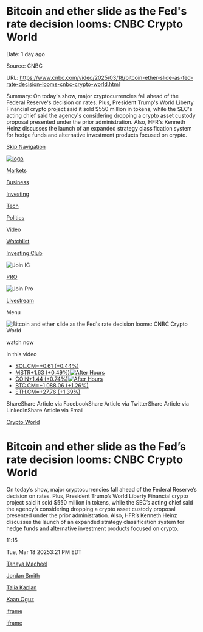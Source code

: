 # Bitcoin and ether slide as the Fed's rate decision looms: CNBC Crypto World

Date: 1 day ago

Source: CNBC

URL: https://www.cnbc.com/video/2025/03/18/bitcoin-ether-slide-as-fed-rate-decision-looms-cnbc-crypto-world.html

Summary: On today's show, major cryptocurrencies fall ahead of the Federal Reserve's decision on rates. Plus, President Trump's World Liberty Financial crypto project said it sold $550 million in tokens, while the SEC's acting chief said the agency's considering dropping a crypto asset custody proposal presented under the prior administration. Also, HFR's Kenneth Heinz discusses the launch of an expanded strategy classification system for hedge funds and alternative investment products focused on crypto.

[Skip Navigation](https://www.cnbc.com/video/2025/03/18/bitcoin-ether-slide-as-fed-rate-decision-looms-cnbc-crypto-world.html#MainContent)

[![logo](https://static-redesign.cnbcfm.com/dist/2469ed0a9a4cafdf055e.svg)](https://www.cnbc.com/)

[Markets](https://www.cnbc.com/markets/)

[Business](https://www.cnbc.com/business/)

[Investing](https://www.cnbc.com/investing/)

[Tech](https://www.cnbc.com/technology/)

[Politics](https://www.cnbc.com/politics/)

[Video](https://www.cnbc.com/tv/)

[Watchlist](https://www.cnbc.com/watchlist/)

[Investing Club](https://www.cnbc.com/investingclub/subscribe?__source=investingclub|globalnav|join&tpcc=investingclub|globalnav|join)

![Join IC](https://static-redesign.cnbcfm.com/dist/93743f20be95b721880f.svg)

[PRO](https://www.cnbc.com/application/pro?__source=pro|globalnav|join&tpcc=pro|globalnav|join)

![Join Pro](https://static-redesign.cnbcfm.com/dist/69ae09b80acd376e9c97.svg)

[Livestream](https://www.cnbc.com/live-tv/)

Menu

![Bitcoin and ether slide as the Fed's rate decision looms: CNBC Crypto World](https://image.cnbcfm.com/api/v1/image/108117822-250318_cw_thumbnail.jpg?v=1742324543&w=750&h=422&vtcrop=y)

watch now

In this video

- [SOL.CM=+0.61 (+0.44%)](https://www.cnbc.com/quotes/SOL.CM=)
- [MSTR+1.63 (+0.49%)![After Hours](https://static-redesign.cnbcfm.com/dist/1b0cc41fb0c34e043aa0.svg)](https://www.cnbc.com/quotes/MSTR)
- [COIN+1.44 (+0.74%)![After Hours](https://static-redesign.cnbcfm.com/dist/1b0cc41fb0c34e043aa0.svg)](https://www.cnbc.com/quotes/COIN)
- [BTC.CM=+1,088.06 (+1.26%)](https://www.cnbc.com/quotes/BTC.CM=)
- [ETH.CM=+27.76 (+1.39%)](https://www.cnbc.com/quotes/ETH.CM=)

ShareShare Article via FacebookShare Article via TwitterShare Article via LinkedInShare Article via Email

[Crypto World](https://www.cnbc.com/cryptoworld/)

# Bitcoin and ether slide as the Fed’s rate decision looms: CNBC Crypto World

On today’s show, major cryptocurrencies fall ahead of the Federal Reserve’s decision on rates. Plus, President Trump’s World Liberty Financial crypto project said it sold $550 million in tokens, while the SEC’s acting chief said the agency’s considering dropping a crypto asset custody proposal presented under the prior administration. Also, HFR’s Kenneth Heinz discusses the launch of an expanded strategy classification system for hedge funds and alternative investment products focused on crypto.

11:15

Tue, Mar 18 20253:21 PM EDT

[Tanaya Macheel](https://www.cnbc.com/tanaya-macheel/)

[Jordan Smith](https://www.cnbc.com/jordan-smith/)

[Talia Kaplan](https://www.cnbc.com/talia-kaplan/)

[Kaan Oguz](https://www.cnbc.com/kaan-oguz/)

[iframe](https://sp.auth.adobe.com/entitlement/v4/AccessEnablerProxy.html?9f61ce3349740cda7528#https%3A%2F%2Fwww.cnbc.com%2Fvideo%2F2025%2F03%2F18%2Fbitcoin-ether-slide-as-fed-rate-decision-looms-cnbc-crypto-world.html)

[iframe](https://www.google.com/recaptcha/enterprise/anchor?ar=1&k=6LfnMFMeAAAAABvWy2u0ZzAqPaVUflZOPibgK-u5&co=aHR0cHM6Ly93d3cuY25iYy5jb206NDQz&hl=en&v=hbAq-YhJxOnlU-7cpgBoAJHb&size=invisible&cb=x8ydswdla1oy)
